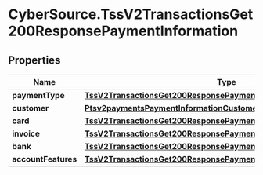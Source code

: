 # CyberSource.TssV2TransactionsGet200ResponsePaymentInformation

## Properties
Name | Type | Description | Notes
------------ | ------------- | ------------- | -------------
**paymentType** | [**TssV2TransactionsGet200ResponsePaymentInformationPaymentType**](TssV2TransactionsGet200ResponsePaymentInformationPaymentType.md) |  | [optional] 
**customer** | [**Ptsv2paymentsPaymentInformationCustomer**](Ptsv2paymentsPaymentInformationCustomer.md) |  | [optional] 
**card** | [**TssV2TransactionsGet200ResponsePaymentInformationCard**](TssV2TransactionsGet200ResponsePaymentInformationCard.md) |  | [optional] 
**invoice** | [**TssV2TransactionsGet200ResponsePaymentInformationInvoice**](TssV2TransactionsGet200ResponsePaymentInformationInvoice.md) |  | [optional] 
**bank** | [**TssV2TransactionsGet200ResponsePaymentInformationBank**](TssV2TransactionsGet200ResponsePaymentInformationBank.md) |  | [optional] 
**accountFeatures** | [**TssV2TransactionsGet200ResponsePaymentInformationAccountFeatures**](TssV2TransactionsGet200ResponsePaymentInformationAccountFeatures.md) |  | [optional] 


